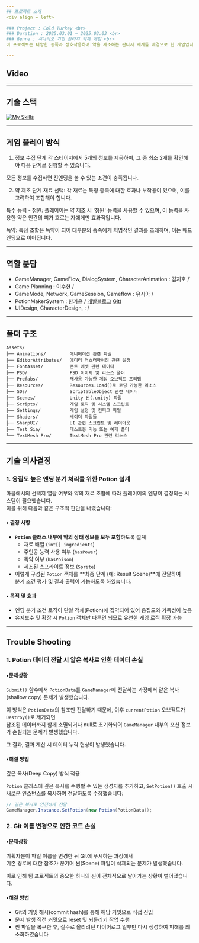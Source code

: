 ```yaml
---
## 프로젝트 소개
<div align = left>
  
### Project : Cold Turkey <br>
### Duration : 2025.03.01 ~ 2025.03.03 <br>
### Genre : 시나리오 기반 판타지 약제 게임 <br>
이 프로젝트는 다양한 종족과 상호작용하며 약을 제조하는 판타지 세계를 배경으로 한 게임입니다. 플레이어는 정보를 수집하고, 각 종족의 특성을 고려하여 약을 조합하며, 선택에 따라 다양한 엔딩을 경험하게 됩니다.

---
```

## Video


---
## 기술 스택
[![My Skills](https://skillicons.dev/icons?i=cs,visualstudio,git,github,unity,notion&theme=light)](https://skillicons.dev)

---
## 게임 플레이 방식
1. 정보 수집 단계
각 스테이지에서 5개의 정보를 제공하며, 그 중 최소 2개를 확인해야 다음 단계로 진행할 수 있습니다.

모든 정보를 수집하면 진엔딩을 볼 수 있는 조건이 충족됩니다.

2. 약 제조 단계
재료 선택: 각 재료는 특정 종족에 대한 효과나 부작용이 있으며, 이를 고려하여 조합해야 합니다.

특수 능력 - 청원: 플레이어는 약 제조 시 '청원' 능력을 사용할 수 있으며, 이 능력을 사용한 약은 인간의 피가 흐르는 자에게만 효과적입니다.

독약: 특정 조합은 독약이 되어 대부분의 종족에게 치명적인 결과를 초래하며, 이는 배드 엔딩으로 이어집니다.

---
## 역할 분담 <br>
- GameManager, GameFlow, DialogSystem, CharacterAnimation : 김지호  / <br>
- Game Planning : 이수현 / <br>
- GameMode, Network, GameSession, Gameflow  : 유시아 / <br>
- PotionMakerSystem : 한가윤 / [개발블로그](https://yoosorang.tistory.com) [Git](https://github.com/swehio))<br>
- UIDesign, CharacterDesign,   :  /  <br>

---
## 폴더 구조 <br>
```plaintext
Assets/
├── Animations/         애니메이션 관련 파일
├── EditorAttributes/   에디터 커스터마이징 관련 설정
├── FontAsset/          폰트 에셋 관련 데이터
├── PSD/                PSD 이미지 및 리소스 폴더
├── Prefabs/            재사용 가능한 게임 오브젝트 프리팹
├── Resources/          Resources.Load()로 로딩 가능한 리소스
├── SOs/                ScriptableObject 관련 데이터
├── Scenes/             Unity 씬(.unity) 파일
├── Scripts/            게임 로직 및 시스템 스크립트
├── Settings/           게임 설정 및 컨피그 파일
├── Shaders/            셰이더 파일들
├── SharpUI/            UI 관련 스크립트 및 레이아웃
├── Test_Sia/           테스트용 기능 또는 예제 폴더
└── TextMesh Pro/       TextMesh Pro 관련 리소스
```
---
## 기술 의사결정 <br>
### 1. 응집도 높은 엔딩 분기 처리를 위한 Potion 설계
마을에서의 선택지 열람 여부와 약의 재료 조합에 따라 플레이어의 엔딩이 결정되는 시스템이 필요했습니다.  
이를 위해 다음과 같은 구조적 판단을 내렸습니다:

#### ▪️ 결정 사항
- **`Potion` 클래스 내부에 약의 상태 정보를 모두 포함**하도록 설계
  - 재료 배열 (`int[] ingredients`)
  - 주인공 능력 사용 여부 (`hasPower`)
  - 독약 여부 (`hasPoison`)
  - 제조된 스프라이트 정보 (`Sprite`)
- 이렇게 구성된 `Potion` 객체를 **최종 단계 (예: Result Scene)**에 전달하여  
  분기 조건 평가 및 결과 출력이 가능하도록 하였습니다.

#### ▪️ 목적 및 효과
- 엔딩 분기 조건 로직이 단일 객체(Potion)에 집약되어 있어 응집도와 가독성이 높음
- 유지보수 및 확장 시 `Potion` 객체만 다루면 되므로 유연한 게임 로직 확장 가능
---
## Trouble Shooting
### 1. Potion 데이터 전달 시 얕은 복사로 인한 데이터 손실
#### ▪️문제상황
`Submit()` 함수에서 `PotionData`를 `GameManager`에 전달하는 과정에서 얕은 복사(shallow copy) 문제가 발생했습니다.

이 방식은 `PotionData`의 참조만 전달하기 때문에, 이후 `currentPotion` 오브젝트가 `Destroy()`로 제거되면  
참조된 데이터까지 함께 소멸되거나 null로 초기화되어 `GameManager` 내부의 포션 정보가 손실되는 문제가 발생했습니다.

그 결과, 결과 계산 시 데이터 누락 현상이 발생했습니다.

#### ▪️해결 방법
깊은 복사(Deep Copy) 방식 적용

`Potion` 클래스에 깊은 복사를 수행할 수 있는 생성자를 추가하고, `SetPotion()` 호출 시 새로운 인스턴스를 복사하여 전달하도록 수정했습니다:

```csharp
// 깊은 복사로 안전하게 전달
GameManager.Instance.SetPotion(new Potion(PotionData));
```
### 2. Git 이름 변경으로 인한 코드 손실
#### ▪️문제상황
기획자분이 파일 이름을 변경한 뒤 Git에 푸시하는 과정에서  
기존 경로에 대한 참조가 끊기며 씬(Scene) 파일이 삭제되는 문제가 발생했습니다.

이로 인해 팀 프로젝트의 중요한 하나의 씬이 전체적으로 날아가는 상황이 벌어졌습니다.

#### ▪️해결 방법
- Git의 커밋 해시(commit hash)를 통해 해당 커밋으로 직접 진입  
- 문제 발생 직전 커밋으로 reset 및 되돌리기 작업 수행
- 씬 파일을 복구한 후, 실수로 올리려던 다이어로그 일부만 다시 생성하여 피해를 최소화하였습니다
